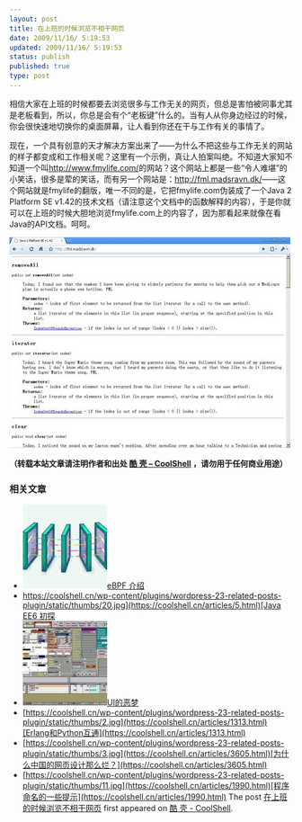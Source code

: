 ```yaml
---
layout: post
title: 在上班的时候浏览不相干网页
date: 2009/11/16/ 5:19:53
updated: 2009/11/16/ 5:19:53
status: publish
published: true
type: post
---
```


相信大家在上班的时候都要去浏览很多与工作无关的网页，但总是害怕被同事尤其是老板看到，所以，你总是会有个“老板键”什么的。当有人从你身边经过的时候，你会很快速地切换你的桌面屏幕，让人看到你还在干与工作有关的事情了。


现在，一个具有创意的天才解决方案出来了——为什么不把这些与工作无关的网站的样子都变成和工作相关呢？这里有一个示例，真让人拍案叫绝。不知道大家知不知道一个叫<http://www.fmylife.com/>的网站？这个网站上都是一些“令人难堪”的小笑话，很多是荤的笑话，而有另一个网站是：<http://fml.madsravn.dk/>——这个网站就是fmylife的翻版，唯一不同的是，它把fmylife.com伪装成了一个Java 2 Platform SE v1.42的技术文档（请注意这个文档中的函数解释的内容），于是你就可以在上班的时候大胆地浏览fmylife.com上的内容了，因为那看起来就像在看Java的API文档。呵呵。


![Java Doc版的fmlife.com](../wp-content/uploads/2009/11/fmlife_javadoc.jpg "Java Doc版的fmlife.com")




**（转载本站文章请注明作者和出处 [酷 壳 – CoolShell](https://coolshell.cn/) ，请勿用于任何商业用途）**



### 相关文章

* [![eBPF 介绍](../wp-content/uploads/2022/12/eBPF-150x150.jpeg)](https://coolshell.cn/articles/22320.html)[eBPF 介绍](https://coolshell.cn/articles/22320.html)
* [https://coolshell.cn/wp-content/plugins/wordpress-23-related-posts-plugin/static/thumbs/20.jpg](https://coolshell.cn/articles/5.html)[Java EE6 初探](https://coolshell.cn/articles/5.html)
* [![UI的恶梦](../wp-content/uploads/2009/12/badui2-300x224-1-150x150.jpg)](https://coolshell.cn/articles/1907.html)[UI的恶梦](https://coolshell.cn/articles/1907.html)
* [https://coolshell.cn/wp-content/plugins/wordpress-23-related-posts-plugin/static/thumbs/2.jpg](https://coolshell.cn/articles/1313.html)[Erlang和Python互通](https://coolshell.cn/articles/1313.html)
* [https://coolshell.cn/wp-content/plugins/wordpress-23-related-posts-plugin/static/thumbs/3.jpg](https://coolshell.cn/articles/3605.html)[为什么中国的网页设计那么烂？](https://coolshell.cn/articles/3605.html)
* [https://coolshell.cn/wp-content/plugins/wordpress-23-related-posts-plugin/static/thumbs/11.jpg](https://coolshell.cn/articles/1990.html)[程序命名的一些提示](https://coolshell.cn/articles/1990.html)
The post [在上班的时候浏览不相干网页](https://coolshell.cn/articles/1808.html) first appeared on [酷 壳 - CoolShell](https://coolshell.cn).